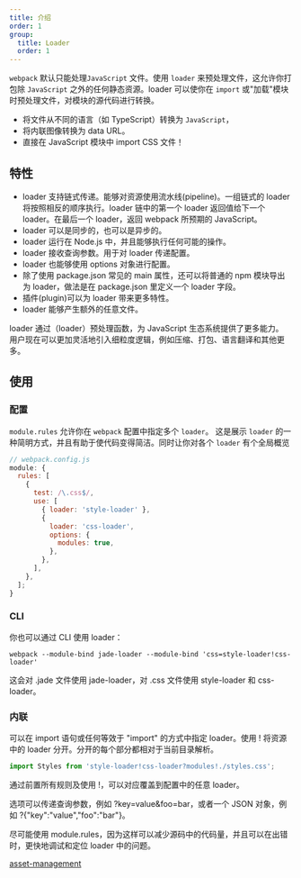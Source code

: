 ```yaml
---
title: 介绍
order: 1
group:
  title: Loader
  order: 1
---
```


`webpack` 默认只能处理`JavaScript` 文件。使用 `loader` 来预处理文件，这允许你打包除 `JavaScript` 之外的任何静态资源。loader 可以使你在 `import` 或"加载"模块时预处理文件，对模块的源代码进行转换。

- 将文件从不同的语言（如 TypeScript）转换为 `JavaScript`，
- 将内联图像转换为 data URL。
- 直接在 JavaScript 模块中 import CSS 文件！

## 特性

- loader 支持链式传递。能够对资源使用流水线(pipeline)。一组链式的 loader 将按照相反的顺序执行。loader 链中的第一个 loader 返回值给下一个 loader。在最后一个 loader，返回 webpack 所预期的 JavaScript。
- loader 可以是同步的，也可以是异步的。
- loader 运行在 Node.js 中，并且能够执行任何可能的操作。
- loader 接收查询参数。用于对 loader 传递配置。
- loader 也能够使用 options 对象进行配置。
- 除了使用 package.json 常见的 main 属性，还可以将普通的 npm 模块导出为 loader，做法是在 package.json 里定义一个 loader 字段。
- 插件(plugin)可以为 loader 带来更多特性。
- loader 能够产生额外的任意文件。

loader 通过（loader）预处理函数，为 JavaScript 生态系统提供了更多能力。 用户现在可以更加灵活地引入细粒度逻辑，例如压缩、打包、语言翻译和其他更多。

## 使用

### 配置

`module.rules` 允许你在 `webpack` 配置中指定多个 `loader`。 这是展示 `loader` 的一种简明方式，并且有助于使代码变得简洁。同时让你对各个 `loader` 有个全局概览

```js
// webpack.config.js
module: {
  rules: [
    {
      test: /\.css$/,
      use: [
        { loader: 'style-loader' },
        {
          loader: 'css-loader',
          options: {
            modules: true,
          },
        },
      ],
    },
  ];
}
```

### CLI

你也可以通过 CLI 使用 loader：

```shell
webpack --module-bind jade-loader --module-bind 'css=style-loader!css-loader'
```

这会对 .jade 文件使用 jade-loader，对 .css 文件使用 style-loader 和 css-loader。

### 内联

可以在 import 语句或任何等效于 "import" 的方式中指定 loader。使用 ! 将资源中的 loader 分开。分开的每个部分都相对于当前目录解析。

```js
import Styles from 'style-loader!css-loader?modules!./styles.css';
```

通过前置所有规则及使用 !，可以对应覆盖到配置中的任意 loader。

选项可以传递查询参数，例如 ?key=value&foo=bar，或者一个 JSON 对象，例如 ?{"key":"value","foo":"bar"}。

<Alert>
尽可能使用 module.rules，因为这样可以减少源码中的代码量，并且可以在出错时，更快地调试和定位 loader 中的问题。
</Alert>

[asset-management](https://webpack.js.org/guides/asset-management/)

